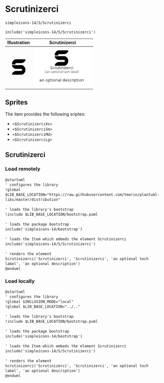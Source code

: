# Scrutinizerci


```text
simpleicons-14/S/Scrutinizerci
```

```text
include('simpleicons-14/S/Scrutinizerci')
```



| Illustration | Scrutinizerci |
| :---: | :---: |
| ![illustration for Illustration](../../simpleicons-14/S/Scrutinizerci.png) | ![illustration for Scrutinizerci](../../simpleicons-14/S/Scrutinizerci.Local.png) |



## Sprites
The item provides the following sriptes:

- `<$ScrutinizerciXs>`
- `<$ScrutinizerciSm>`
- `<$ScrutinizerciMd>`
- `<$ScrutinizerciLg>`





## Scrutinizerci

### Load remotely
```plantuml
@startuml
' configures the library
!global $LIB_BASE_LOCATION="https://raw.githubusercontent.com/tmorin/plantuml-libs/master/distribution"

' loads the library's bootstrap
!include $LIB_BASE_LOCATION/bootstrap.puml

' loads the package bootstrap
include('simpleicons-14/bootstrap')

' loads the Item which embeds the element Scrutinizerci
include('simpleicons-14/S/Scrutinizerci')

' renders the element
Scrutinizerci('Scrutinizerci', 'Scrutinizerci', 'an optional tech label', 'an optional description')
@enduml
```

### Load locally
```plantuml
@startuml
' configures the library
!global $INCLUSION_MODE="local"
!global $LIB_BASE_LOCATION="../.."

' loads the library's bootstrap
!include $LIB_BASE_LOCATION/bootstrap.puml

' loads the package bootstrap
include('simpleicons-14/bootstrap')

' loads the Item which embeds the element Scrutinizerci
include('simpleicons-14/S/Scrutinizerci')

' renders the element
Scrutinizerci('Scrutinizerci', 'Scrutinizerci', 'an optional tech label', 'an optional description')
@enduml
```

